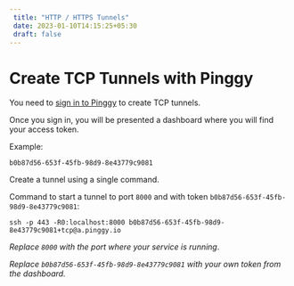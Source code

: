 ```yaml
---
 title: "HTTP / HTTPS Tunnels" 
 date: 2023-01-10T14:15:25+05:30 
 draft: false 
---
```


# Create TCP Tunnels with Pinggy


You need to <a target="_blank" href="http://localhost:1313/#prices">sign in to Pinggy</a> to create TCP tunnels.

Once you sign in, you will be presented a dashboard where you will find your access token.

Example:
```
b0b87d56-653f-45fb-98d9-8e43779c9081
```

Create a tunnel using a single command.


Command to start a tunnel to port `8000` and with token `b0b87d56-653f-45fb-98d9-8e43779c9081`:
<br>
```
ssh -p 443 -R0:localhost:8000 b0b87d56-653f-45fb-98d9-8e43779c9081+tcp@a.pinggy.io
```

*Replace `8000` with the port where your service is running*.

*Replace `b0b87d56-653f-45fb-98d9-8e43779c9081` with your own token from the dashboard.*

